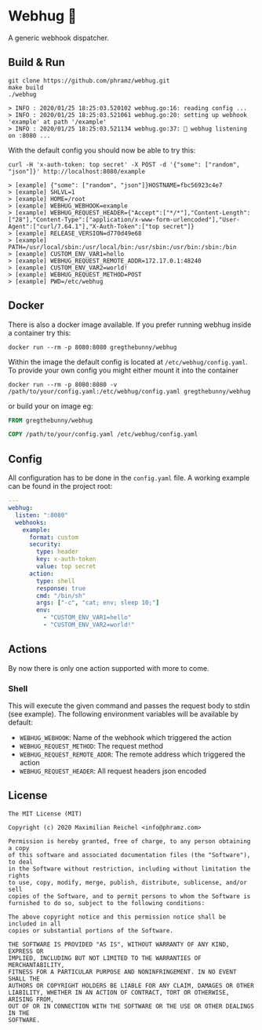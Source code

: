 Webhug 🤗
==========

A generic webhook dispatcher.

## Build & Run

``` 
git clone https://github.com/phramz/webhug.git
make build
./webhug

> INFO : 2020/01/25 18:25:03.520102 webhug.go:16: reading config ...
> INFO : 2020/01/25 18:25:03.521061 webhug.go:20: setting up webhook 'example' at path '/example'
> INFO : 2020/01/25 18:25:03.521134 webhug.go:37: 🤗 webhug listening on :8080 ...
```

With the default config you should now be able to try this:
``` 
curl -H 'x-auth-token: top secret' -X POST -d '{"some": ["random", "json"]}' http://localhost:8080/example

> [example] {"some": ["random", "json"]}HOSTNAME=fbc56923c4e7
> [example] SHLVL=1
> [example] HOME=/root
> [example] WEBHUG_WEBHOOK=example
> [example] WEBHUG_REQUEST_HEADER={"Accept":["*/*"],"Content-Length":["28"],"Content-Type":["application/x-www-form-urlencoded"],"User-Agent":["curl/7.64.1"],"X-Auth-Token":["top secret"]}
> [example] RELEASE_VERSION=d770d49e68
> [example] PATH=/usr/local/sbin:/usr/local/bin:/usr/sbin:/usr/bin:/sbin:/bin
> [example] CUSTOM_ENV_VAR1=hello
> [example] WEBHUG_REQUEST_REMOTE_ADDR=172.17.0.1:48240
> [example] CUSTOM_ENV_VAR2=world!
> [example] WEBHUG_REQUEST_METHOD=POST
> [example] PWD=/etc/webhug

```

## Docker

There is also a docker image available. If you prefer running webhug inside a container try this:
``` 
docker run --rm -p 8080:8080 gregthebunny/webhug
```

Within the image the default config is located at `/etc/webhug/config.yaml`. To provide your own config you
might either mount it into the container
``` 
docker run --rm -p 8080:8080 -v /path/to/your/config.yaml:/etc/webhug/config.yaml gregthebunny/webhug
```

or build your on image eg:

```Dockerfile
FROM gregthebunny/webhug

COPY /path/to/your/config.yaml /etc/webhug/config.yaml
```

## Config

All configuration has to be done in the `config.yaml` file. A working example can be found 
in the project root:

```yaml
---
webhug:
  listen: ":8080"
  webhooks:
    example:
      format: custom
      security:
        type: header
        key: x-auth-token
        value: top secret
      action:
        type: shell
        response: true
        cmd: "/bin/sh"
        args: ["-c", "cat; env; sleep 10;"]
        env:
          - "CUSTOM_ENV_VAR1=hello"
          - "CUSTOM_ENV_VAR2=world!"
``` 

## Actions

By now there is only one action supported with more to come.

### Shell

This will execute the given command and passes the request body to stdin (see example). The following
environment variables will be available by default:

- `WEBHUG_WEBHOOK`: Name of the webhook which triggered the action
- `WEBHUG_REQUEST_METHOD`: The request method
- `WEBHUG_REQUEST_REMOTE_ADDR`: The remote address which triggered the action
- `WEBHUG_REQUEST_HEADER`: All request headers json encoded


## License
``` 
The MIT License (MIT)

Copyright (c) 2020 Maximilian Reichel <info@phramz.com>

Permission is hereby granted, free of charge, to any person obtaining a copy
of this software and associated documentation files (the "Software"), to deal
in the Software without restriction, including without limitation the rights
to use, copy, modify, merge, publish, distribute, sublicense, and/or sell
copies of the Software, and to permit persons to whom the Software is
furnished to do so, subject to the following conditions:

The above copyright notice and this permission notice shall be included in all
copies or substantial portions of the Software.

THE SOFTWARE IS PROVIDED "AS IS", WITHOUT WARRANTY OF ANY KIND, EXPRESS OR
IMPLIED, INCLUDING BUT NOT LIMITED TO THE WARRANTIES OF MERCHANTABILITY,
FITNESS FOR A PARTICULAR PURPOSE AND NONINFRINGEMENT. IN NO EVENT SHALL THE
AUTHORS OR COPYRIGHT HOLDERS BE LIABLE FOR ANY CLAIM, DAMAGES OR OTHER
LIABILITY, WHETHER IN AN ACTION OF CONTRACT, TORT OR OTHERWISE, ARISING FROM,
OUT OF OR IN CONNECTION WITH THE SOFTWARE OR THE USE OR OTHER DEALINGS IN THE
SOFTWARE.
```

